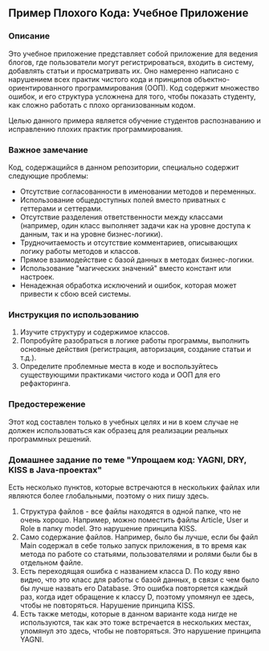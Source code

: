 ## Пример Плохого Кода: Учебное Приложение

### Описание
Это учебное приложение представляет собой приложение для ведения блогов, где пользователи могут регистрироваться, входить в систему, добавлять статьи и просматривать их. Оно намеренно написано с нарушением всех практик чистого кода и принципов объектно-ориентированного программирования (ООП). Код содержит множество ошибок, и его структура усложнена для того, чтобы показать студенту, как сложно работать с плохо организованным кодом.

Целью данного примера является обучение студентов распознаванию и исправлению плохих практик программирования.

### Важное замечание
Код, содержащийся в данном репозитории, специально содержит следующие проблемы:

- Отсутствие согласованности в именовании методов и переменных.
- Использование общедоступных полей вместо приватных с геттерами и сеттерами.
- Отсутствие разделения ответственности между классами (например, один класс выполняет задачи как на уровне доступа к данным, так и на уровне бизнес-логики).
- Трудночитаемость и отсутствие комментариев, описывающих логику работы методов и классов.
- Прямое взаимодействие с базой данных в методах бизнес-логики.
- Использование "магических значений" вместо констант или настроек.
- Ненадежная обработка исключений и ошибок, которая может привести к сбою всей системы.

### Инструкция по использованию
1. Изучите структуру и содержимое классов.
2. Попробуйте разобраться в логике работы программы, выполнить основные действия (регистрация, авторизация, создание статьи и т.д.).
3. Определите проблемные места в коде и воспользуйтесь существующими практиками чистого кода и ООП для его рефакторинга.

### Предостережение
Этот код составлен только в учебных целях и ни в коем случае не должен использоваться как образец для реализации реальных программных решений.



### Домашнее задание по теме "Упрощаем код: YAGNI, DRY, KISS в Java-проектах"
Есть несколько пунктов, которые встречаются в нескольких файлах или являются более глобальными, поэтому о них пишу здесь.
1. Структура файлов - все файлы находятся в одной папке, что не очень хорошо. 
Например, можно поместить файлы Article, User и Role в папку model. Это нарушение принципа KISS.
2. Само содержание файлов. Например, было бы лучше, если бы файл Main содержал в себе только запуск приложения, в то время как
метода по работе со статьями, пользователями и ролями были бы в отдельном файле. 
3. Есть переходящая ошибка с названием класса D. По коду явно видно, что это класс для работы с базой данных, в связи с чем
было бы лучше назвать его Database. Это ошибка повторяется каждый раз, когда идет обращение к классу D, поэтому упомянул ее здесь,
чтобы не повторяться. Нарушение принципа KISS.
4. Есть также методы, которые в данном варианте кода нигде не используются, так как это тоже встречается в нескольких местах, 
упомянул это здесь, чтобы не повторяться. Это нарушение принципа YAGNI.